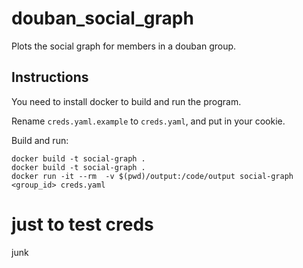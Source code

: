 # douban_social_graph
Plots the social graph for members in a douban group.

## Instructions
You need to install docker to build and run the program.

Rename `creds.yaml.example` to `creds.yaml`, and put in your cookie.

Build and run:
```
docker build -t social-graph .
docker build -t social-graph .
docker run -it --rm  -v $(pwd)/output:/code/output social-graph <group_id> creds.yaml
```
# just to test creds
junk

